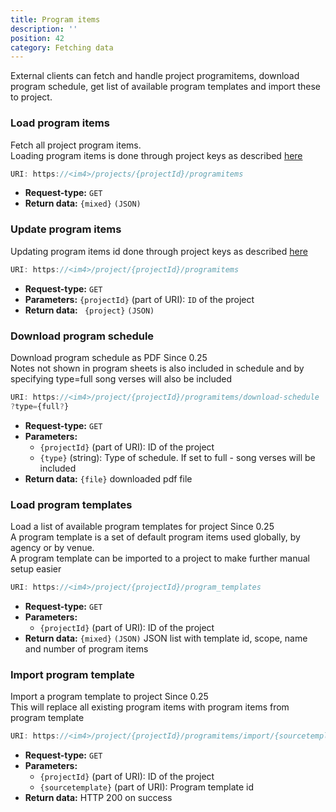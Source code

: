 ```yaml
---
title: Program items
description: ''
position: 42
category: Fetching data
---
```


External clients can fetch and handle project programitems, download program schedule, get list of available program templates and import these to project.<br>

### Load program items

Fetch all project program items.<br>
Loading program items is done through project keys as described [here](project-information#fetch-specific-project-information)

```js
URI: https://<im4>/projects/{projectId}/programitems
```

- **Request-type:** `GET`
- **Return data:**
  `{mixed}` `(JSON)`

### Update program items
Updating program items id done through project keys as described [here](update-project)

```js
URI: https://<im4>/project/{projectId}/programitems
```

- **Request-type:** `GET`
- **Parameters:** `{projectId}` (part of URI): `ID` of the project
- **Return data:** ` {project}` `(JSON)`

### Download program schedule

Download program schedule as PDF <badge>Since 0.25</badge><br>
Notes not shown in program sheets is also included in schedule and by specifying type=full song verses will also be included 

```js
URI: https://<im4>/project/{projectId}/programitems/download-schedule
?type={full?}
```

- **Request-type:** `GET`
- **Parameters:**
  - `{projectId}` (part of URI): ID of the project
  - `{type}` (string): Type of schedule. If set to full - song verses will be included
- **Return data:**
  `{file}` downloaded pdf file

### Load program templates

Load a list of available program templates for project <badge>Since 0.25</badge><br>
A program template is a set of default program items used globally, by agency or by venue.<br>
A program template can be imported to a project to make further manual setup easier

```js
URI: https://<im4>/project/{projectId}/program_templates
```

- **Request-type:** `GET`
- **Parameters:**
  - `{projectId}` (part of URI): ID of the project
- **Return data:**
  `{mixed}` `(JSON)` JSON list with template id, scope, name and number of program items

### Import program template

Import a program template to project <badge>Since 0.25</badge><br>
This will replace all existing program items with program items from program template

```js
URI: https://<im4>/project/{projectId}/programitems/import/{sourcetemplate}
```

- **Request-type:** `GET`
- **Parameters:**
  - `{projectId}` (part of URI): ID of the project
  - `{sourcetemplate}` (part of URI): Program template id
- **Return data:** HTTP 200 on success
